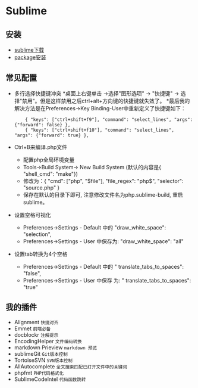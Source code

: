 
# Sublime
## 安装
- [sublime下载](http://www.sublimetext.com/3)
- [package安装](https://packagecontrol.io/installation)

## 常见配置
- 多行选择快捷键冲突
    *桌面上右键单击 ->选择"图形选项" -> "快捷键" -> 选择"禁用"。但是这样禁用之后ctrl+alt+方向键的快捷键就失效了。
    *最后我的解决方法是在Preferences→Key Binding-User中重新定义了快捷键如下：
    ```
        { "keys": ["ctrl+shift+f9"], "command": "select_lines", "args": {"forward": false} },
        { "keys": ["ctrl+shift+f10"], "command": "select_lines", "args": {"forward": true} },
    ```
- Ctrl+B来编译.php文件
    * 配置php全局环境变量
    * Tools->Build System-> New Build System (默认的内容是{ "shell_cmd": "make"})
    * 修改为：{ "cmd": ["php", "$file"], "file_regex": "php$", "selector": "source.php" }
    * 保存在默认的目录下即可, 注意修改文件名为php.sublime-build, 重启sublime。

- 设置空格可视化
    * Preferences->Settings - Default 中的   "draw_white_space": "selection",
    * Preferences->Settings - User 中保存为: "draw_white_space": "all"

- 设置tab转换为4个空格
    * Preferences->Settings - Default 中的    " translate_tabs_to_spaces": "false",
    * Preferences->Settings - User 中保存 为: " translate_tabs_to_spaces": "true"

## 我的插件
- Alignment `快捷对齐`
- Emmet `前端必备`
- docblockr `注解提示`
- EncodingHelper `文件编码转换`
- markdown Prieview `markdown 预览`
- sublimeGit `Git版本控制`
- TortoiseSVN `SVN版本控制`
- AllAutocomplete `全文搜索匹配已打开文件中的关键词`
- phpfmt `PHP代码格式化`
- SublimeCodeIntel `代码函数跳转`
